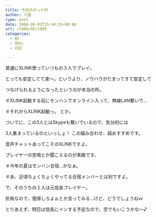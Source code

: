 ```yaml
---
title: 今日のポッケ村
author: 八雲
type: post
date: 2008-06-02T15:44:35+00:00
url: /2008/06/1089
categories:
  - mh
  - 信On
  - 日記

---
```

普通にXLINK使っていつもの３人でプレイ。
  
とっても安定してて楽～。というより、ノウハウがたまってきて安定して
  
つなげられるようになったというのが本当の所。
  
＃XLINK起動する前にモンハンでオンライン入って、無線LAN繋いで…
  
＃それからXLINK起動っ。 とか。

ついでに、この3人とはSkypeも繋いでいるので、気分的には
  
3人集まっているのといっしょ！ この組み合わせ、超おすすめです。
  
音声チャットあってこそのXLINKですよ。
  
プレイヤーの悲鳴とか聞こえるのが素敵です。
  
＃今年の夏はモンハン合宿…かなぁ。
  
＃あ、近頃ちょくちょくやってる合宿メンバーとは別ですよ。

で、そのうちの１人は元信長プレイヤー。
  
折角なので、復帰しろよぉとか言ってみる…けど、どうでしょうねｗ
  
とりあえず、明日は信長にインする予定なので、空でもいこうかな～♪